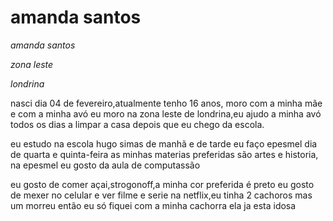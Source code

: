 <h1>amanda santos</h1>


<p><em>amanda santos</em></p>
<p><em>zona leste</em></p>
<p><em>londrina</em></p>

<p>nasci dia 04 de fevereiro,atualmente tenho 16 anos,
moro com a minha mãe e com a minha avó eu moro na zona leste de londrina,eu ajudo a minha avó todos os dias a limpar a casa depois que eu chego da escola.</p>

<p>eu estudo na escola hugo simas de manhã e de tarde eu faço epesmel dia de quarta e quinta-feira
as minhas materias preferidas são artes e historia, na epesmel eu gosto da aula de computassão</p>

<p>eu gosto de comer açai,strogonoff,a minha cor preferida é preto
eu gosto de mexer no celular e ver filme e serie na netflix,eu tinha 2 cachoros mas um morreu então eu só fiquei com a minha cachorra ela ja esta idosa</p>
